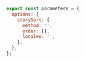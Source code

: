 ```js filename=".storybook/preview.js" renderer="common" language="js"
export const parameters = {
  options: {
    storySort: {
      method: '',
      order: [], 
      locales: '', 
    },
  },
};
```
